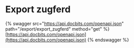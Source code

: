 # Export zugferd

{% swagger src="https://api.docbits.com/openapi.json" path="/export/export_zugferd" method="get" %}
[https://api.docbits.com/openapi.json](https://api.docbits.com/openapi.json)
{% endswagger %}
